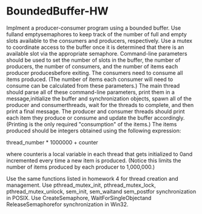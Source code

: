 BoundedBuffer-HW
================
Implment a producer-consumer program using a bounded buffer. Use fulland emptysemaphores to
keep track of the number of full and empty slots available to the consumers and producers, respectively.
Use a mutex to coordinate access to the buffer once it is determined that there is an available slot via
the appropriate semaphore. Command-line parameters should be used to set the number of slots in the
buffer, the number of producers, the number of consumers, and the number of items each producer
producesbefore exiting. The consumers need to consume all items produced. (The number of items
each consumer will need to consume can be calculated from these parameters.) The main thread should
parse all of these command-line parameters, print them in a message,initialize the buffer and
synchronization objects, spawn all of the producer and consumerthreads, wait for the threads to
complete, and then print a final message. The producer and consumer threads should print each item
they produce or consume and update the buffer accordingly. (Printing is the only required
"consumption" of the items.) The items produced should be integers obtained using the following
expression:

thread_number * 1000000 + counter

where counteris a local variable in each thread that gets initialized to 0and incremented every time
a new item is produced. (Notice this limits the number of items produced by each producer to
1,000,000.)


Use the same functions listed in homework 4 for thread creation and management. Use
pthread_mutex_init, pthread_mutex_lock, pthread_mutex_unlock, sem_init,
sem_waitand sem_postfor synchronization in POSIX. Use CreateSemaphore,
WaitForSingleObjectand ReleaseSemaphorefor synchronization in Win32.
